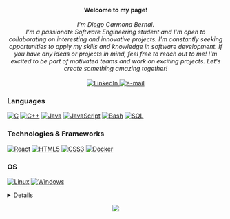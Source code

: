 
<p align="center">
    <b>Welcome to my page!</b><br><br>
    <i>
        I'm Diego Carmona Bernal.<br>
        I'm a passionate Software Engineering student and I'm open to collaborating on interesting and innovative projects. I'm constantly seeking opportunities to apply my skills and knowledge in software development. If you have any ideas or projects in mind, feel free to reach out to me! I'm excited to be part of motivated teams and work on exciting projects. Let's create something amazing together!<br>
    </i><br>
    <a href="https://www.linkedin.com/in/cbdiego/">
        <img src="https://img.shields.io/badge/LinkedIn-blueviolet?style=flat-square&logo=linkedin" alt="LinkedIn">
    </a>
    <a href="mailto:cbdiegox@gmail.com">
        <img src="https://img.shields.io/badge/Email-blueviolet?style=flat-square&logo=gmail&logoColor=white" alt="e-mail">
    </a>
</p>

### Languages

[![C](https://img.shields.io/badge/c-black?style=for-the-badge&logo=c)](https://github.com/carmonabernaldiego)
[![C++](https://img.shields.io/badge/c++-black?style=for-the-badge&logo=cplusplus)](https://github.com/carmonabernaldiego)
[![Java](https://img.shields.io/badge/java-black?style=for-the-badge&logo=openjdk)](https://github.com/carmonabernaldiego)
[![JavaScript](https://img.shields.io/badge/javascript-black?style=for-the-badge&logo=javascript)](https://github.com/carmonabernaldiego)
[![Bash](https://img.shields.io/badge/php-black?style=for-the-badge&logo=gnu-bash&logoColor=white)](https://github.com/carmonabernaldiego)
[![SQL](https://img.shields.io/badge/sql-black?style=for-the-badge&logo=mysql)](https://github.com/carmonabernaldiego)

### Technologies & Frameworks

[![React](https://img.shields.io/badge/react-black?style=for-the-badge&logo=react)](https://github.com/carmonabernaldiego)
[![HTML5](https://img.shields.io/badge/html5-black?style=for-the-badge&logo=html5)](https://hub.docker.com/u/carmonabernaldiego)
[![CSS3](https://img.shields.io/badge/css3-black?style=for-the-badge&logo=css3)](https://hub.docker.com/u/carmonabernaldiego)
[![Docker](https://img.shields.io/badge/docker-black?style=for-the-badge&logo=docker)](https://hub.docker.com/u/carmonabernaldiego)

### OS

[![Linux](https://img.shields.io/badge/linux-black?style=for-the-badge&logo=Linux)](https://github.com/carmonabernaldiego)
[![Windows](https://img.shields.io/badge/Windows-black?style=for-the-badge&logo=Windows)](https://github.com/carmonabernaldiego)

<details>
<p align="center">
  <a href="https://github.com/carmonabernaldiego">
    <img src="http://github-profile-summary-cards.vercel.app/api/cards/profile-details?username=carmonabernaldiego&theme=transparent" />
  </a>
  <a href="https://github.com/carmonabernaldiego">
    <img src="https://github-readme-streak-stats.herokuapp.com/?user=carmonabernaldiego&hide_border=true&card_width=338&theme=transparent" />
  </a>
  <a href="https://github.com/carmonabernaldiego">
    <img src="http://github-profile-summary-cards.vercel.app/api/cards/stats?username=carmonabernaldiego&theme=transparent" />
  </a>
</p>
</details>

<p align="center">
  <a href="https://github.com/carmonabernaldiego">
    <img src="https://komarev.com/ghpvc/?username=carmonabernaldiego&color=blueviolet&style=flat)" />
  </a>
</p>

<!--
**carmonabernaldiego/carmonabernaldiego** is a ✨ _special_ ✨ repository because its `README.md` (this file) appears on your GitHub profile.

Here are some ideas to get you started:

- 🔭 I’m currently working on ...
- 🌱 I’m currently learning ...
- 👯 I’m looking to collaborate on ...
- 🤔 I’m looking for help with ...
- 💬 Ask me about ...
- 📫 How to reach me: ...
- 😄 Pronouns: ...
- ⚡ Fun fact: ...
-->
